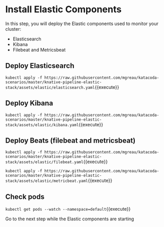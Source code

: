 # Install Elastic Components #

In this step, you will deploy the Elastic components used to monitor your cluster:
* Elasticsearch
* Kibana
* Filebeat and Metricsbeat

## Deploy Elasticsearch

`kubectl apply -f https://raw.githubusercontent.com/mgreau/katacoda-scenarios/master/knative-pipeline-elastic-stack/assets/elastic/elasticsearch.yaml`{{execute}}

## Deploy Kibana

`kubectl apply -f https://raw.githubusercontent.com/mgreau/katacoda-scenarios/master/knative-pipeline-elastic-stack/assets/elastic/kibana.yaml`{{execute}}


## Deploy Beats (filebeat and metricsbeat)

`kubectl apply -f https://raw.githubusercontent.com/mgreau/katacoda-scenarios/master/knative-pipeline-elastic-stack/assets/elastic/filebeat.yaml`{{execute}}

`kubectl apply -f https://raw.githubusercontent.com/mgreau/katacoda-scenarios/master/knative-pipeline-elastic-stack/assets/elastic/metricbeat.yaml`{{execute}}


## Check pods

`kubectl get pods --watch --namespace=default`{{execute}}

Go to the next step while the Elastic components are starting